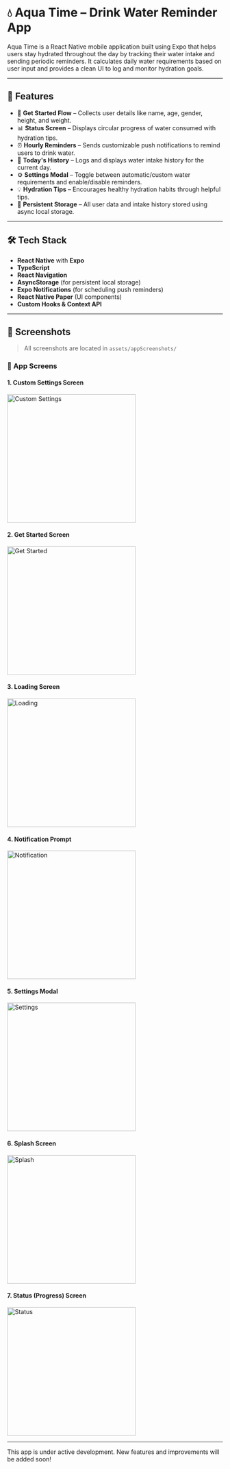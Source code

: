 # 💧 Aqua Time – Drink Water Reminder App

Aqua Time is a React Native mobile application built using Expo that helps users stay hydrated throughout the day by tracking their water intake and sending periodic reminders. It calculates daily water requirements based on user input and provides a clean UI to log and monitor hydration goals.

---

## 📱 Features

- 🚀 **Get Started Flow** – Collects user details like name, age, gender, height, and weight.
- 📊 **Status Screen** – Displays circular progress of water consumed with hydration tips.
- ⏰ **Hourly Reminders** – Sends customizable push notifications to remind users to drink water.
- 📆 **Today's History** – Logs and displays water intake history for the current day.
- ⚙️ **Settings Modal** – Toggle between automatic/custom water requirements and enable/disable reminders.
- 💡 **Hydration Tips** – Encourages healthy hydration habits through helpful tips.
- 🧠 **Persistent Storage** – All user data and intake history stored using async local storage.

---

## 🛠️ Tech Stack

- **React Native** with **Expo**
- **TypeScript**
- **React Navigation**
- **AsyncStorage** (for persistent local storage)
- **Expo Notifications** (for scheduling push reminders)
- **React Native Paper** (UI components)
- **Custom Hooks & Context API**

---

## 📸 Screenshots

> All screenshots are located in `assets/appScreenshots/`

### 🔹 App Screens

#### 1. Custom Settings Screen  
<img src="./assets/appScreenshots/Aqua_time_customSettings.jpg" alt="Custom Settings" width="300" />

#### 2. Get Started Screen  
<img src="./assets/appScreenshots/Aqua_time_getStarted.jpg" alt="Get Started" width="300" />

#### 3. Loading Screen  
<img src="./assets/appScreenshots/Aqua_time_loading.jpg" alt="Loading" width="300" />

#### 4. Notification Prompt  
<img src="./assets/appScreenshots/Aqua_time_notification.jpg" alt="Notification" width="300" />

#### 5. Settings Modal  
<img src="./assets/appScreenshots/Aqua_time_settings.jpg" alt="Settings" width="300" />

#### 6. Splash Screen  
<img src="./assets/appScreenshots/Aqua_time_splashScreen.jpg" alt="Splash" width="300" />

#### 7. Status (Progress) Screen  
<img src="./assets/appScreenshots/Aqua_time_Status.jpg" alt="Status" width="300" />


---
This app is under active development.
New features and improvements will be added soon!
